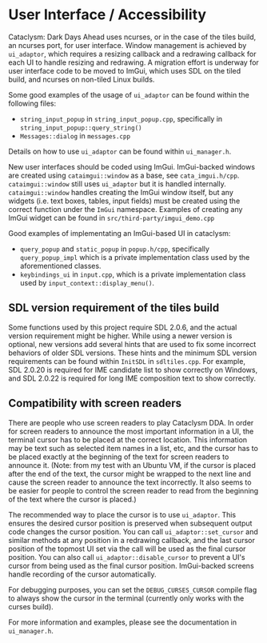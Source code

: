 # User Interface / Accessibility

Cataclysm: Dark Days Ahead uses ncurses, or in the case of the tiles build, an
ncurses port, for user interface. Window management is achieved by `ui_adaptor`,
which requires a resizing callback and a redrawing callback for each UI to handle
resizing and redrawing. A migration effort is underway for user interface code
to be moved to ImGui, which uses SDL on the tiled build, and ncurses on non-tiled
Linux builds.

Some good examples of the usage of `ui_adaptor` can be found within the following
files:
- `string_input_popup` in `string_input_popup.cpp`, specifically in
 `string_input_popup::query_string()`
- `Messages::dialog` in `messages.cpp`

Details on how to use `ui_adaptor` can be found within `ui_manager.h`.

New user interfaces should be coded using ImGui. ImGui-backed windows are created
using `cataimgui::window` as a base, see `cata_imgui.h/cpp`. `cataimgui::window`
still uses `ui_adaptor` but it is handled internally. `cataimgui::window` handles
creating the ImGui window itself, but any widgets (i.e. text boxes, tables, input
fields) must be created using the correct function under the `ImGui` namespace.
Examples of creating any ImGui widget can be found in `src/third-party/imgui_demo.cpp`

Good examples of implementating an ImGui-based UI in cataclysm:
- `query_popup` and `static_popup` in `popup.h/cpp`, specifically `query_popup_impl`
 which is a private implementation class used by the aforementioned classes.
- `keybindings_ui` in `input.cpp`, which is a private implementation class used
 by `input_context::display_menu()`.

## SDL version requirement of the tiles build

Some functions used by this project require SDL 2.0.6, and the actual version
requirement might be higher. While using a newer version is optional, new versions add
several hints that are used to fix some incorrect behaviors of older SDL versions.
These hints and the minimum SDL version requirements can be found within `InitSDL`
in `sdltiles.cpp`. For example, SDL 2.0.20 is required for IME candidate list
to show correctly on Windows, and SDL 2.0.22 is required for long IME composition
text to show correctly.

## Compatibility with screen readers

There are people who use screen readers to play Cataclysm DDA. In order for screen
readers to announce the most important information in a UI, the terminal cursor has
to be placed at the correct location. This information may be text such as selected
item names in a list, etc, and the cursor has to be placed exactly at the beginning
of the text for screen readers to announce it. (Note: from my test with an Ubuntu
VM, if the cursor is placed after the end of the text, the cursor might be wrapped
to the next line and cause the screen reader to announce the text incorrectly. It
also seems to be easier for people to control the screen reader to read from the
beginning of the text where the cursor is placed.)

The recommended way to place the cursor is to use `ui_adaptor`. This ensures the
desired cursor position is preserved when subsequent output code changes the
cursor position. You can call `ui_adaptor::set_cursor` and similar methods at any
position in a redrawing callback, and the last cursor position of the topmost UI
set via the call will be used as the final cursor position. You can also call
`ui_adaptor::disable_cursor` to prevent a UI's cursor from being used as the final
cursor position. ImGui-backed screens handle recording of the cursor automatically.

For debugging purposes, you can set the `DEBUG_CURSES_CURSOR` compile flag to
always show the cursor in the terminal (currently only works with the curses
build).

For more information and examples, please see the documentation in `ui_manager.h`.
